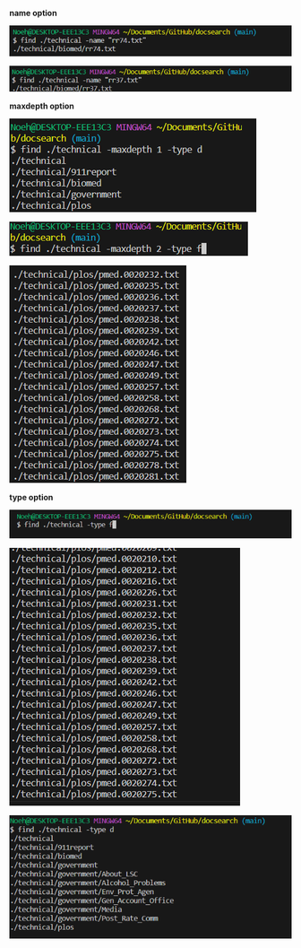 **name option**


![Image](name-example1.png)


![Image](name-example2.png)


**maxdepth option**


![Image](maxdepth_1.png)


![Image](maxdepth_2code.png)


![Image](maxdepth_2output.png)


**type option**


![Image](type_file_code.png)


![Image](type_file_output.png)


![Image](type_dic.png)
